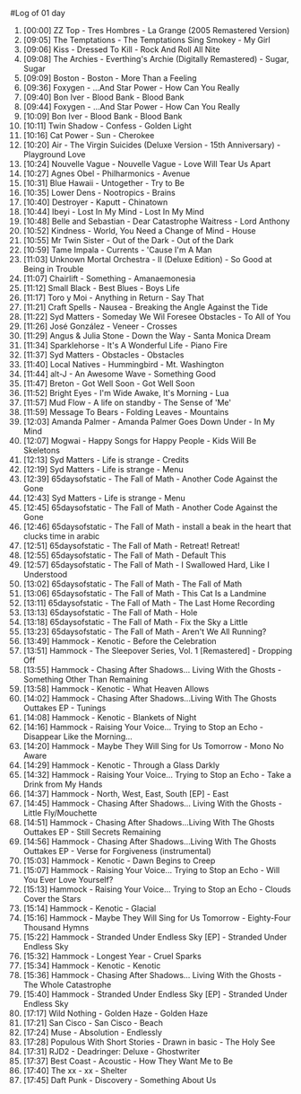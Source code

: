 #Log of 01 day

1. [00:00] ZZ Top - Tres Hombres - La Grange (2005 Remastered Version)
1. [09:05] The Temptations - The Temptations Sing Smokey - My Girl
1. [09:06] Kiss - Dressed To Kill - Rock And Roll All Nite
1. [09:08] The Archies - Everthing's Archie (Digitally Remastered) - Sugar, Sugar
1. [09:09] Boston - Boston - More Than a Feeling
1. [09:36] Foxygen - …And Star Power - How Can You Really
1. [09:40] Bon Iver - Blood Bank - Blood Bank
1. [09:44] Foxygen - …And Star Power - How Can You Really
1. [10:09] Bon Iver - Blood Bank - Blood Bank
1. [10:11] Twin Shadow - Confess - Golden Light
1. [10:16] Cat Power - Sun - Cherokee
1. [10:20] Air - The Virgin Suicides (Deluxe Version - 15th Anniversary) - Playground Love
1. [10:24] Nouvelle Vague - Nouvelle Vague - Love Will Tear Us Apart
1. [10:27] Agnes Obel - Philharmonics - Avenue
1. [10:31] Blue Hawaii - Untogether - Try to Be
1. [10:35] Lower Dens - Nootropics - Brains
1. [10:40] Destroyer - Kaputt - Chinatown
1. [10:44] Ibeyi - Lost In My Mind - Lost In My Mind
1. [10:48] Belle and Sebastian - Dear Catastrophe Waitress - Lord Anthony
1. [10:52] Kindness - World, You Need a Change of Mind - House
1. [10:55] Mr Twin Sister - Out of the Dark - Out of the Dark
1. [10:59] Tame Impala - Currents - 'Cause I'm A Man
1. [11:03] Unknown Mortal Orchestra - II (Deluxe Edition) - So Good at Being in Trouble
1. [11:07] Chairlift - Something - Amanaemonesia
1. [11:12] Small Black - Best Blues - Boys Life
1. [11:17] Toro y Moi - Anything in Return - Say That
1. [11:21] Craft Spells - Nausea - Breaking the Angle Against the Tide
1. [11:22] Syd Matters - Someday We Wil Foresee Obstacles - To All of You
1. [11:26] José González - Veneer - Crosses
1. [11:29] Angus & Julia Stone - Down the Way - Santa Monica Dream
1. [11:34] Sparklehorse - It's A Wonderful Life - Piano Fire
1. [11:37] Syd Matters - Obstacles - Obstacles
1. [11:40] Local Natives - Hummingbird - Mt. Washington
1. [11:44] alt-J - An Awesome Wave - Something Good
1. [11:47] Breton - Got Well Soon - Got Well Soon
1. [11:52] Bright Eyes - I'm Wide Awake, It's Morning - Lua
1. [11:57] Mud Flow - A life on standby - The Sense of 'Me'
1. [11:59] Message To Bears - Folding Leaves - Mountains
1. [12:03] Amanda Palmer - Amanda Palmer Goes Down Under - In My Mind
1. [12:07] Mogwai - Happy Songs for Happy People - Kids Will Be Skeletons
1. [12:13] Syd Matters - Life is strange - Credits
1. [12:19] Syd Matters - Life is strange - Menu
1. [12:39] 65daysofstatic - The Fall of Math - Another Code Against the Gone
1. [12:43] Syd Matters - Life is strange - Menu
1. [12:45] 65daysofstatic - The Fall of Math - Another Code Against the Gone
1. [12:46] 65daysofstatic - The Fall of Math - install a beak in the heart that clucks time in arabic
1. [12:51] 65daysofstatic - The Fall of Math - Retreat! Retreat!
1. [12:55] 65daysofstatic - The Fall of Math - Default This
1. [12:57] 65daysofstatic - The Fall of Math - I Swallowed Hard, Like I Understood
1. [13:02] 65daysofstatic - The Fall of Math - The Fall of Math
1. [13:06] 65daysofstatic - The Fall of Math - This Cat Is a Landmine
1. [13:11] 65daysofstatic - The Fall of Math - The Last Home Recording
1. [13:13] 65daysofstatic - The Fall of Math - Hole
1. [13:18] 65daysofstatic - The Fall of Math - Fix the Sky a Little
1. [13:23] 65daysofstatic - The Fall of Math - Aren't We All Running?
1. [13:49] Hammock - Kenotic - Before the Celebration
1. [13:51] Hammock - The Sleepover Series, Vol. 1 [Remastered] - Dropping Off
1. [13:55] Hammock - Chasing After Shadows... Living With the Ghosts - Something Other Than Remaining
1. [13:58] Hammock - Kenotic - What Heaven Allows
1. [14:02] Hammock - Chasing After Shadows...Living With The Ghosts Outtakes EP - Tunings
1. [14:08] Hammock - Kenotic - Blankets of Night
1. [14:16] Hammock - Raising Your Voice... Trying to Stop an Echo - Disappear Like the Morning…
1. [14:20] Hammock - Maybe They Will Sing for Us Tomorrow - Mono No Aware
1. [14:29] Hammock - Kenotic - Through a Glass Darkly
1. [14:32] Hammock - Raising Your Voice... Trying to Stop an Echo - Take a Drink from My Hands
1. [14:37] Hammock - North, West, East, South [EP] - East
1. [14:45] Hammock - Chasing After Shadows... Living With the Ghosts - Little Fly/Mouchette
1. [14:51] Hammock - Chasing After Shadows...Living With The Ghosts Outtakes EP - Still Secrets Remaining
1. [14:56] Hammock - Chasing After Shadows...Living With The Ghosts Outtakes EP - Verse for Forgiveness (instrumental)
1. [15:03] Hammock - Kenotic - Dawn Begins to Creep
1. [15:07] Hammock - Raising Your Voice... Trying to Stop an Echo - Will You Ever Love Yourself?
1. [15:13] Hammock - Raising Your Voice... Trying to Stop an Echo - Clouds Cover the Stars
1. [15:14] Hammock - Kenotic - Glacial
1. [15:16] Hammock - Maybe They Will Sing for Us Tomorrow - Eighty-Four Thousand Hymns
1. [15:22] Hammock - Stranded Under Endless Sky [EP] - Stranded Under Endless Sky
1. [15:32] Hammock - Longest Year - Cruel Sparks
1. [15:34] Hammock - Kenotic - Kenotic
1. [15:36] Hammock - Chasing After Shadows... Living With the Ghosts - The Whole Catastrophe
1. [15:40] Hammock - Stranded Under Endless Sky [EP] - Stranded Under Endless Sky
1. [17:17] Wild Nothing - Golden Haze - Golden Haze
1. [17:21] San Cisco - San Cisco - Beach
1. [17:24] Muse - Absolution - Endlessly
1. [17:28] Populous With Short Stories - Drawn in basic - The Holy See
1. [17:31] RJD2 - Deadringer: Deluxe - Ghostwriter
1. [17:37] Best Coast - Acoustic - How They Want Me to Be
1. [17:40] The xx - xx - Shelter
1. [17:45] Daft Punk - Discovery - Something About Us
